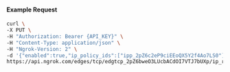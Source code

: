 <!-- Code generated for API Clients. DO NOT EDIT. -->

#### Example Request

```bash
curl \
-X PUT \
-H "Authorization: Bearer {API_KEY}" \
-H "Content-Type: application/json" \
-H "Ngrok-Version: 2" \
-d '{"enabled":true,"ip_policy_ids":["ipp_2pZ6c2eP9ciEEoQX5Y2f4Ao7LS0"]}' \
https://api.ngrok.com/edges/tcp/edgtcp_2pZ6bweO3LUcbACdOI7VTJ7bUXp/ip_restriction
```
